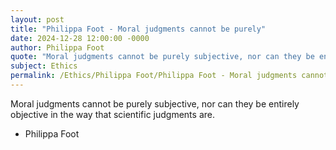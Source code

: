 ```yaml
---
layout: post
title: "Philippa Foot - Moral judgments cannot be purely"
date: 2024-12-28 12:00:00 -0000
author: Philippa Foot
quote: "Moral judgments cannot be purely subjective, nor can they be entirely objective in the way that scientific judgments are."
subject: Ethics
permalink: /Ethics/Philippa Foot/Philippa Foot - Moral judgments cannot be purely
---
```


Moral judgments cannot be purely subjective, nor can they be entirely objective in the way that scientific judgments are.

- Philippa Foot
